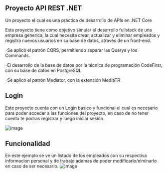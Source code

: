 Proyecto API REST .NET
---------------------------------------------------------------------------------
Un proyecto el cual es una práctica de desarrollo de APIs en .NET Core

Este proyecto tiene como objetivo simular el desarrollo fullstack de una empresa generica, la cual necesita crear, actualizar y eliminar empleados y registra nuevos usuarios en su base de datos, através de un front-end.

-Se aplicó el patrón CQRS, permitiendo separar las Querys y los Commands.

-El desarrollo de la base de datos por la técnica de programación CodeFirst, con su base de datos en PostgreSQL

-Se aplicó el patrón Mediator, con la extensión MediaTR

Login
---------------------------------------------------------------------------------
Este proyecto cuenta con un Login basico y funcional el cual es necesario para poder acceder a las funciones del proyecto, en caso de no tener cuenta te podras registrar y luego iniciar sesión.

![image](https://github.com/NicolasNievas/Gestion-Empleados/assets/111009234/a18a4323-97d6-4e91-9f43-3d14f61101f4)

Funcionalidad
---------------------------------------------------------------------------------
En este ejemplo se ve un listado de los empleados con su respectiva informacion personal y de trabajo ademas de poder modificarlo/elminarlo en caso de ser necesario.
![image](https://github.com/NicolasNievas/Gestion-Empleados/assets/111009234/d2304001-c52f-46f6-8bbf-54ecf23d0e21)


